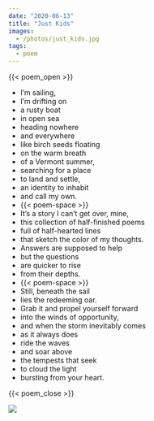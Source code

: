 ```yaml
---
date: "2020-06-13"
title: "Just Kids"
images:
  - /photos/just_kids.jpg
tags:
  - poem
---
```


{{< poem_open >}}

* I’m sailing,
* I’m drifting on
* a rusty boat
* in open sea
* heading nowhere
* and everywhere
* like birch seeds floating
* on the warm breath
* of a Vermont summer,
* searching for a place
* to land and settle,
* an identity to inhabit
* and call my own.
* {{< poem-space >}}
* It’s a story I can’t get over, mine,
* this collection of half-finished poems
* full of half-hearted lines
* that sketch the color of my thoughts.
* Answers are supposed to help
* but the questions
* are quicker to rise
* from their depths.
* {{< poem-space >}}
* Still, beneath the sail
* lies the redeeming oar. 
* Grab it and propel yourself forward
* into the winds of opportunity,
* and when the storm inevitably comes
* as it always does
* ride the waves
* and soar above
* the tempests that seek
* to cloud the light
* bursting from your heart.

{{< poem_close >}}

![](/photos/just_kids.jpg)